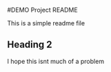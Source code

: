 #DEMO Project README

This is a simple readme file

## Heading 2

I hope this isnt much of a problem